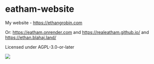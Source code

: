 # eatham-website
My website - https://ethangrobin.com

Or: https://eatham.onrender.com and https://realeatham.github.io/ and  https://ethan.blahaj.land/

Licensed under AGPL-3.0-or-later

![](https://www.gnu.org/graphics/agplv3-with-text-162x68.png)
